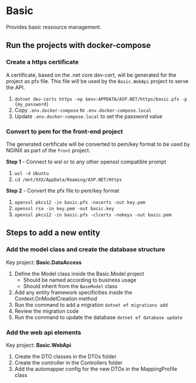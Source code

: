 # Basic

Provides basic ressource management.

## Run the projects with docker-compose

### Create a https certificate

A certificate, based on the .net core dev-cert, will be generated for the project as pfx file.
This file will be used by the `Basic.WebApi` project to serve the API.

1. `dotnet dev-certs https -ep $env:APPDATA/ASP.NET/https/basic.pfx -p {my_password}`
1. Copy `.env.docker-compose` to `.env.docker-compose.local`
1. Update `.env.docker-compose.local` to set the password value

### Convert to pem for the front-end project

The generated certificate will be converted to pem/key format to be used by NGINX as part
of the `front` project.

**Step 1** - Connect to wsl or to any other openssl compatible prompt
1. `wsl -d Ubuntu`
1. `cd /mnt/XXX/AppData/Roaming/ASP.NET/Https`

**Step 2** - Convert the pfx file to pem/key format
1. `openssl pkcs12 -in basic.pfx -nocerts -out key.pem`
1. `openssl rsa -in key.pem -out basic.key`
1. `openssl pkcs12 -in basic.pfx -clcerts -nokeys -out basic.pem`

## Steps to add a new entity

### Add the model class and create the database structure

Key project: **Basic.DataAccess**

1. Define the Model class inside the Basic.Model project
	- Should be named according to business usage
	- Should inherit from the `BaseModel` class
1. Add any entity framework specificities inside the Context.OnModelCreation method
1. Run the command to add a migration `dotnet ef migrations add`
1. Review the migration code
1. Run the command to update the database `dotnet ef database update`

### Add the web api elements

Key project: **Basic.WebApi**

1. Create the DTO classes in the DTOs folder
1. Create the controller in the Controllers folder
1. Add the automapper config for the new DTOs in the MappingProfile class

